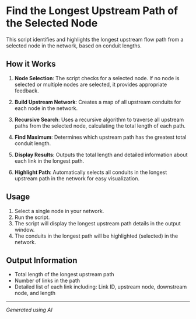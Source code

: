 # Find the Longest Upstream Path of the Selected Node

This script identifies and highlights the longest upstream flow path from a selected node in the network, based on conduit lengths.

## How it Works

1. **Node Selection**: The script checks for a selected node. If no node is selected or multiple nodes are selected, it provides appropriate feedback.

2. **Build Upstream Network**: Creates a map of all upstream conduits for each node in the network.

3. **Recursive Search**: Uses a recursive algorithm to traverse all upstream paths from the selected node, calculating the total length of each path.

4. **Find Maximum**: Determines which upstream path has the greatest total conduit length.

5. **Display Results**: Outputs the total length and detailed information about each link in the longest path.

6. **Highlight Path**: Automatically selects all conduits in the longest upstream path in the network for easy visualization.

## Usage

1. Select a single node in your network.
2. Run the script.
3. The script will display the longest upstream path details in the output window.
4. The conduits in the longest path will be highlighted (selected) in the network.

## Output Information

- Total length of the longest upstream path
- Number of links in the path
- Detailed list of each link including: Link ID, upstream node, downstream node, and length

---
*Generated using AI*
